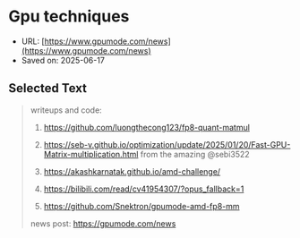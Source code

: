 # Gpu techniques

- URL: [https://www.gpumode.com/news](https://www.gpumode.com/news)
- Saved on: 2025-06-17

## Selected Text

> writeups and code:
> 1. https://github.com/luongthecong123/fp8-quant-matmul
> 2. https://seb-v.github.io/optimization/update/2025/01/20/Fast-GPU-Matrix-multiplication.html from the amazing 
> @sebi3522
>  
> 3. https://akashkarnatak.github.io/amd-challenge/
> 4. https://bilibili.com/read/cv41954307/?opus_fallback=1
> 5. https://github.com/Snektron/gpumode-amd-fp8-mm
> 
> news post: https://gpumode.com/news

